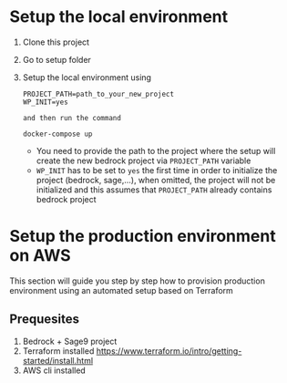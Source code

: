 
# Setup the local environment

1. Clone this project
2. Go to setup folder
3. Setup the local environment using

    ```
    PROJECT_PATH=path_to_your_new_project 
    WP_INIT=yes 
    
    and then run the command
    
    docker-compose up
    ```

    * You need to provide the path to the project where the setup will create the new bedrock project via `PROJECT_PATH` variable
    * `WP_INIT` has to be set to `yes` the first time in order to initialize the project (bedrock, sage,...), when omitted, the project will not be initialized and this assumes that `PROJECT_PATH` already contains bedrock project


# Setup the production environment on AWS

This section will guide you step by step how to provision production environment using an automated setup based on Terraform


## Prequesites

1. Bedrock + Sage9 project
2. Terraform installed
https://www.terraform.io/intro/getting-started/install.html
3. AWS cli installed